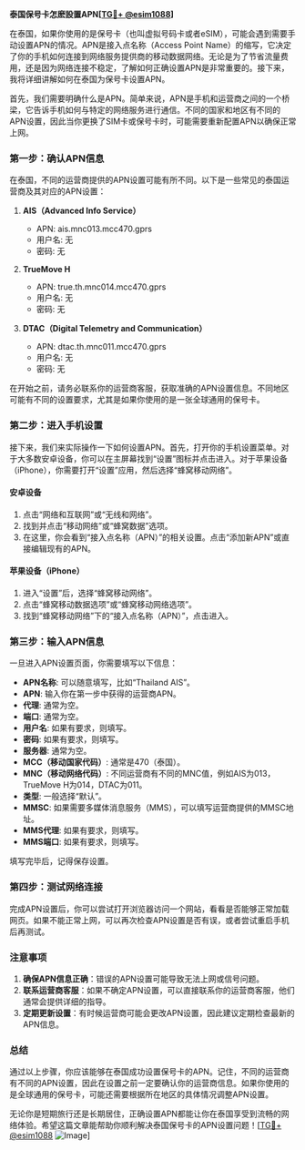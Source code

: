 **泰国保号卡怎麽設置APN[[TG💪+ @esim1088](https://t.me/s/esim1088)]**

在泰国，如果你使用的是保号卡（也叫虚拟号码卡或者eSIM），可能会遇到需要手动设置APN的情况。APN是接入点名称（Access Point Name）的缩写，它决定了你的手机如何连接到网络服务提供商的移动数据网络。无论是为了节省流量费用，还是因为网络连接不稳定，了解如何正确设置APN是非常重要的。接下来，我将详细讲解如何在泰国为保号卡设置APN。

首先，我们需要明确什么是APN。简单来说，APN是手机和运营商之间的一个桥梁，它告诉手机如何与特定的网络服务进行通信。不同的国家和地区有不同的APN设置，因此当你更换了SIM卡或保号卡时，可能需要重新配置APN以确保正常上网。

### **第一步：确认APN信息**
在泰国，不同的运营商提供的APN设置可能有所不同。以下是一些常见的泰国运营商及其对应的APN设置：

1. **AIS（Advanced Info Service）**
   - APN: ais.mnc013.mcc470.gprs
   - 用户名: 无
   - 密码: 无

2. **TrueMove H**
   - APN: true.th.mnc014.mcc470.gprs
   - 用户名: 无
   - 密码: 无

3. **DTAC（Digital Telemetry and Communication）**
   - APN: dtac.th.mnc011.mcc470.gprs
   - 用户名: 无
   - 密码: 无

在开始之前，请务必联系你的运营商客服，获取准确的APN设置信息。不同地区可能有不同的设置要求，尤其是如果你使用的是一张全球通用的保号卡。

### **第二步：进入手机设置**
接下来，我们来实际操作一下如何设置APN。首先，打开你的手机设置菜单。对于大多数安卓设备，你可以在主屏幕找到“设置”图标并点击进入。对于苹果设备（iPhone），你需要打开“设置”应用，然后选择“蜂窝移动网络”。

#### **安卓设备**
1. 点击“网络和互联网”或“无线和网络”。
2. 找到并点击“移动网络”或“蜂窝数据”选项。
3. 在这里，你会看到“接入点名称（APN）”的相关设置。点击“添加新APN”或直接编辑现有的APN。

#### **苹果设备（iPhone）**
1. 进入“设置”后，选择“蜂窝移动网络”。
2. 点击“蜂窝移动数据选项”或“蜂窝移动网络选项”。
3. 找到“蜂窝移动网络”下的“接入点名称（APN）”，点击进入。

### **第三步：输入APN信息**
一旦进入APN设置页面，你需要填写以下信息：
- **APN名称**: 可以随意填写，比如“Thailand AIS”。
- **APN**: 输入你在第一步中获得的运营商APN。
- **代理**: 通常为空。
- **端口**: 通常为空。
- **用户名**: 如果有要求，则填写。
- **密码**: 如果有要求，则填写。
- **服务器**: 通常为空。
- **MCC（移动国家代码）**: 通常是470（泰国）。
- **MNC（移动网络代码）**: 不同运营商有不同的MNC值，例如AIS为013，TrueMove H为014，DTAC为011。
- **类型**: 一般选择“默认”。
- **MMSC**: 如果需要多媒体消息服务（MMS），可以填写运营商提供的MMSC地址。
- **MMS代理**: 如果有要求，则填写。
- **MMS端口**: 如果有要求，则填写。

填写完毕后，记得保存设置。

### **第四步：测试网络连接**
完成APN设置后，你可以尝试打开浏览器访问一个网站，看看是否能够正常加载网页。如果不能正常上网，可以再次检查APN设置是否有误，或者尝试重启手机后再测试。

### **注意事项**
1. **确保APN信息正确**：错误的APN设置可能导致无法上网或信号问题。
2. **联系运营商客服**：如果不确定APN设置，可以直接联系你的运营商客服，他们通常会提供详细的指导。
3. **定期更新设置**：有时候运营商可能会更改APN设置，因此建议定期检查最新的APN信息。

### **总结**
通过以上步骤，你应该能够在泰国成功设置保号卡的APN。记住，不同的运营商有不同的APN设置，因此在设置之前一定要确认你的运营商信息。如果你使用的是全球通用的保号卡，可能还需要根据所在地区的具体情况调整APN设置。

无论你是短期旅行还是长期居住，正确设置APN都能让你在泰国享受到流畅的网络体验。希望这篇文章能帮助你顺利解决泰国保号卡的APN设置问题！[[TG💪+ @esim1088](https://t.me/s/esim1088) ![Image](https://i.postimg.cc/4NQfJmqS/Snipaste-2025-05-13-00-14-12.png)]
